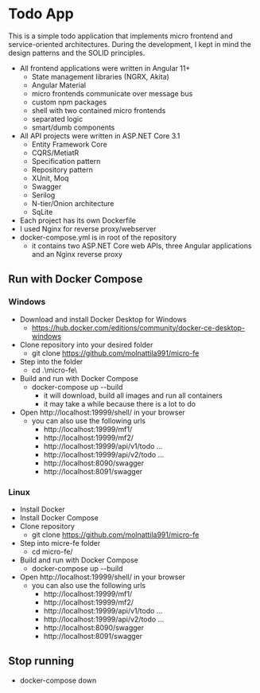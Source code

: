 # Todo App
This is a simple todo application that implements micro frontend and service-oriented architectures. During the development, I kept in mind the design patterns and the SOLID principles.
- All frontend applications were written in Angular 11+
    - State management libraries (NGRX, Akita)   
    - Angular Material
    - micro frontends communicate over message bus
    - custom npm packages
    - shell with two contained micro frontends
    - separated logic
    - smart/dumb components
- All API projects were written in ASP.NET Core 3.1
    - Entity Framework Core
    - CQRS/MetiatR
    - Specification pattern
    - Repository pattern
    - XUnit, Moq
    - Swagger
    - Serilog
    - N-tier/Onion architecture
    - SqLite
- Each project has its own Dockerfile
- I used Nginx for reverse proxy/webserver
- docker-compose.yml is in root of the repository
    - it contains two ASP.NET Core web APIs, three Angular applications and an Nginx reverse proxy

## Run with Docker Compose
### Windows
- Download and install Docker Desktop for Windows 
    - https://hub.docker.com/editions/community/docker-ce-desktop-windows
- Clone repository into your desired folder
    - git clone https://github.com/molnattila991/micro-fe 
- Step into the folder
    - cd .\micro-fe\
- Build and run with Docker Compose
    - docker-compose up --build
        - it will download, build all images and run all containers
        - it may take a while because there is a lot to do
- Open http://localhost:19999/shell/ in your browser
    - you can also use the following urls
        - http://localhost:19999/mf1/
        - http://localhost:19999/mf2/
        - http://localhost:19999/api/v1/todo ...
        - http://localhost:19999/api/v2/todo ...
        - http://localhost:8090/swagger
        - http://localhost:8091/swagger
### Linux
- Install Docker
- Install Docker Compose
- Clone repository
    - git clone https://github.com/molnattila991/micro-fe
- Step into micre-fe folder
    - cd micro-fe/
- Build and run with Docker Compose
    - docker-compose up --build
- Open http://localhost:19999/shell/ in your browser
    - you can also use the following urls
        - http://localhost:19999/mf1/
        - http://localhost:19999/mf2/
        - http://localhost:19999/api/v1/todo ...
        - http://localhost:19999/api/v2/todo ...
        - http://localhost:8090/swagger
        - http://localhost:8091/swagger

## Stop running
- docker-compose down
